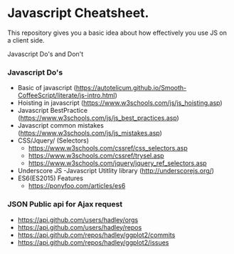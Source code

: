 # Javascript Cheatsheet.

This repository gives you a basic idea about how effectively you use JS on a client side.

Javascript Do's and Don't

### Javascript Do's
 - Basic of javascript (https://autotelicum.github.io/Smooth-CoffeeScript/literate/js-intro.html)
 - Hoisting in javascript (https://www.w3schools.com/js/js_hoisting.asp)
 - Javascript BestPractice (https://www.w3schools.com/js/js_best_practices.asp)
 - Javascript common mistakes (https://www.w3schools.com/js/js_mistakes.asp)
 - CSS/Jquery/ (Selectors)
    - https://www.w3schools.com/cssref/css_selectors.asp
    - https://www.w3schools.com/cssref/trysel.asp
    - https://www.w3schools.com/jquery/jquery_ref_selectors.asp
 - Underscore JS -Javascript Utitlity library (http://underscorejs.org/)
 - ES6(ES2015) Features
    -  https://ponyfoo.com/articles/es6
  
### JSON Public api for Ajax request

- https://api.github.com/users/hadley/orgs
- https://api.github.com/users/hadley/repos
- https://api.github.com/repos/hadley/ggplot2/commits
- https://api.github.com/repos/hadley/ggplot2/issues
